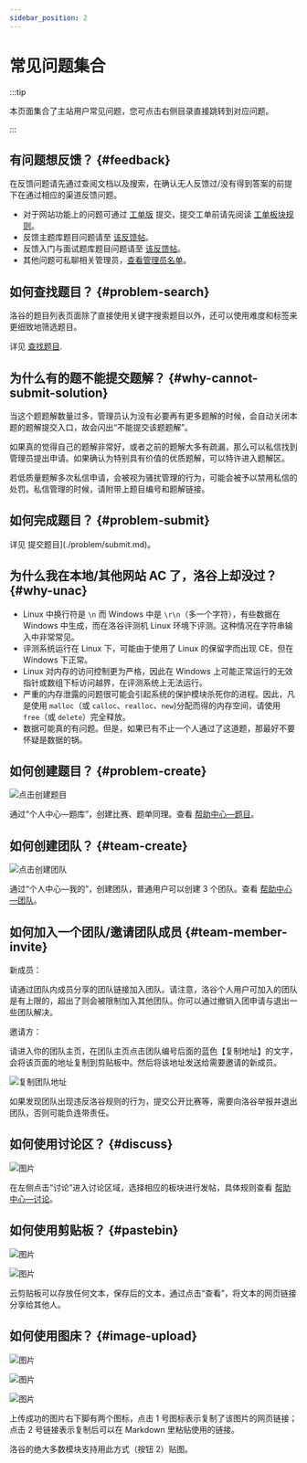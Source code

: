 ```yaml
---
sidebar_position: 2
---
```


# 常见问题集合

:::tip

本页面集合了主站用户常见问题，您可点击右侧目录直接跳转到对应问题。

:::

## 有问题想反馈？ {#feedback}

在反馈问题请先通过查阅文档以及搜索，在确认无人反馈过/没有得到答案的前提下在通过相应的渠道反馈问题。

- 对于网站功能上的问题可通过 [工单版](https://www.luogu.com.cn/discuss/lists?forumname=service) 提交，提交工单前请先阅读 [工单板块规则](https://www.luogu.com.cn/discuss/show?postid=9779)。
- 反馈主题库题目问题请至 [该反馈帖](https://www.luogu.com.cn/discuss/show?postid=566566)。
- 反馈入门与面试题库题目问题请至 [该反馈帖](https://www.luogu.com.cn/discuss/show?postid=325040)。
- 其他问题可私聊相关管理员，[查看管理员名单](https://www.luogu.com.cn/discuss/327478)。

## 如何查找题目？ {#problem-search}

洛谷的题目列表页面除了直接使用关键字搜索题目以外，还可以使用难度和标签来更细致地筛选题目。

详见 [查找题目](./problem/search.md).

## 为什么有的题不能提交题解？ {#why-cannot-submit-solution}

当这个题题解数量过多，管理员认为没有必要再有更多题解的时候，会自动关闭本题的题解提交入口，故会闪出“不能提交该题题解”。

如果真的觉得自己的题解非常好，或者之前的题解大多有疏漏，那么可以私信找到管理员提出申请。如果确认为特别具有价值的优质题解，可以特许进入题解区。

若低质量题解多次私信申请，会被视为骚扰管理的行为，可能会被予以禁用私信的处罚。私信管理的时候，请附带上题目编号和题解链接。

## 如何完成题目？ {#problem-submit}

详见 提交题目](./problem/submit.md)。

## 为什么我在本地/其他网站 AC 了，洛谷上却没过？ {#why-unac}

- Linux 中换行符是 `\n` 而 Windows 中是 `\r\n`（多一个字符），有些数据在 Windows 中生成，而在洛谷评测机 Linux 环境下评测。这种情况在字符串输入中非常常见。
- 评测系统运行在 Linux 下，可能由于使用了 Linux 的保留字而出现 CE，但在 Windows 下正常。
- Linux 对内存的访问控制更为严格，因此在 Windows 上可能正常运行的无效指针或数组下标访问越界，在评测系统上无法运行。
- 严重的内存泄露的问题很可能会引起系统的保护模块杀死你的进程。因此，凡是使用 `malloc`（或 `calloc`、`realloc`、`new`)分配而得的内存空间，请使用 `free`（或 `delete`）完全释放。
- 数据可能真的有问题。但是，如果已有不止一个人通过了这道题，那最好不要怀疑是数据的锅。

## 如何创建题目？ {#problem-create}

![点击创建题目](_image/create-problem.jpg)

通过“个人中心—题库”，创建比赛、题单同理。查看 [帮助中心—题目](./problem/index.md)。

## 如何创建团队？ {#team-create}

![点击创建团队](_image/create-team.jpg)

通过“个人中心—我的”，创建团队，普通用户可以创建 3 个团队。查看 [帮助中心—团队](./team/index.md)。

## 如何加入一个团队/邀请团队成员 {#team-member-invite}

新成员：

请通过团队内成员分享的团队链接加入团队。请注意，洛谷个人用户可加入的团队是有上限的，超出了则会被限制加入其他团队。你可以通过撤销入团申请与退出一些团队解决。

邀请方：

请进入你的团队主页，在团队主页点击团队编号后面的蓝色【复制地址】的文字，会将该页面的地址复制到剪贴板中。然后将该地址发送给需要邀请的新成员。

![复制团队地址](_image/pt-member-review-9972470.png)

如果发现团队出现违反洛谷规则的行为，提交公开比赛等，需要向洛谷举报并退出团队，否则可能负连带责任。

## 如何使用讨论区？ {#discuss}

![图片](_image/discuss.jpeg)

在左侧点击“讨论”进入讨论区域，选择相应的板块进行发帖，具体规则查看 [帮助中心—讨论](./discuss.md)。

## 如何使用剪贴板？ {#pastebin}

![图片](_image/pastebin-1.png)

![图片](_image/pastebin-2.png)

云剪贴板可以存放任何文本，保存后的文本，通过点击“查看”，将文本的网页链接分享给其他人。

## 如何使用图床？ {#image-upload}

![图片](_image/imageupload-1.jpeg)

![图片](_image/imageupload-2.jpeg)

![图片](_image/imageupload-3.jpeg)

上传成功的图片右下脚有两个图标，点击 1 号图标表示复制了该图片的网页链接；点击 2 号链接表示复制后可以在 Markdown 里粘贴使用的链接。

洛谷的绝大多数模块支持用此方式（按钮 2）贴图。

